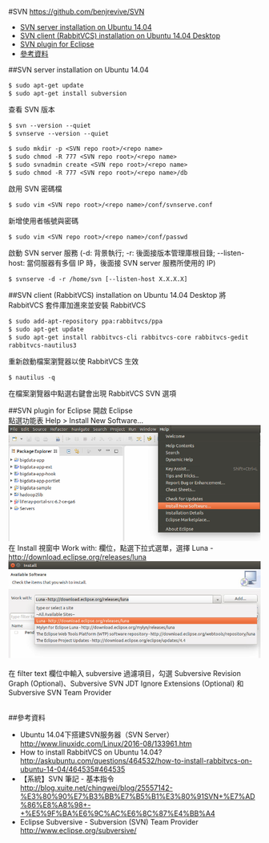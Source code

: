 #SVN
https://github.com/benjrevive/SVN  
*  [SVN server installation on Ubuntu 14.04](#svn-server-installation-on-ubuntu-1404)
*  [SVN client (RabbitVCS) installation on Ubuntu 14.04 Desktop](#svn-client-rabbitvcs-installation-on-ubuntu-1404-desktop)
*  [SVN plugin for Eclipse](#svn-plugin-for-eclipse)  
*  [參考資料](#參考資料)
  
##SVN server installation on Ubuntu 14.04
```
$ sudo apt-get update
$ sudo apt-get install subversion
```
查看 SVN 版本
```
$ svn --version --quiet
$ svnserve --version --quiet
```
```
$ sudo mkdir -p <SVN repo root>/<repo name>
$ sudo chmod -R 777 <SVN repo root>/<repo name>
$ sudo svnadmin create <SVN repo root>/<repo name>
$ sudo chmod -R 777 <SVN repo root>/<repo name>/db
```
啟用 SVN 密碼檔
```
$ sudo vim <SVN repo root>/<repo name>/conf/svnserve.conf
```
新增使用者帳號與密碼
```
$ sudo vim <SVN repo root>/<repo name>/conf/passwd 
```
啟動 SVN server 服務 (-d: 背景執行; -r: 後面接版本管理庫根目錄; --listen-host: 當伺服器有多個 IP 時，後面接 SVN server 服務所使用的 IP)
```
$ svnserve -d -r /home/svn [--listen-host X.X.X.X]
```
##SVN client (RabbitVCS) installation on Ubuntu 14.04 Desktop
將 RabbitVCS 套件庫加進來並安裝 RabbitVCS
```
$ sudo add-apt-repository ppa:rabbitvcs/ppa
$ sudo apt-get update
$ sudo apt-get install rabbitvcs-cli rabbitvcs-core rabbitvcs-gedit rabbitvcs-nautilus3
```
重新啟動檔案瀏覽器以使 RabbitVCS 生效
```
$ nautilus -q
```  
在檔案瀏覽器中點選右鍵會出現 RabbitVCS SVN 選項  

##SVN plugin for Eclipse
開啟 Eclipse<br />
點選功能表 Help > Install New Software...<br />
![install_new_software.png](/image/install_new_software.png)<br />
在 Install 視窗中 Work with: 欄位，點選下拉式選單，選擇 Luna - http://download.eclipse.org/releases/luna<br />
![luna.png](/image/luna.png)<br />  
在 filter text 欄位中輸入 subversive 過濾項目，勾選 Subversive Revision Graph (Optional)、Subversive SVN JDT Ignore Extensions (Optional) 和 Subversive SVN Team Provider<br />
![]()<br />
  
##參考資料
* Ubuntu 14.04下搭建SVN服务器（SVN Server） http://www.linuxidc.com/Linux/2016-08/133961.htm
* How to install RabbitVCS on Ubuntu 14.04? http://askubuntu.com/questions/464532/how-to-install-rabbitvcs-on-ubuntu-14-04/464535#464535
* 【系統】SVN 筆記 - 基本指令 http://blog.xuite.net/chingwei/blog/25557142-%E3%80%90%E7%B3%BB%E7%B5%B1%E3%80%91SVN+%E7%AD%86%E8%A8%98+-+%E5%9F%BA%E6%9C%AC%E6%8C%87%E4%BB%A4
* Eclipse Subversive - Subversion (SVN) Team Provider http://www.eclipse.org/subversive/
